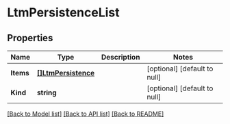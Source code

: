 # LtmPersistenceList

## Properties
Name | Type | Description | Notes
------------ | ------------- | ------------- | -------------
**Items** | [**[]LtmPersistence**](ltm_persistence.md) |  | [optional] [default to null]
**Kind** | **string** |  | [optional] [default to null]

[[Back to Model list]](../README.md#documentation-for-models) [[Back to API list]](../README.md#documentation-for-api-endpoints) [[Back to README]](../README.md)


